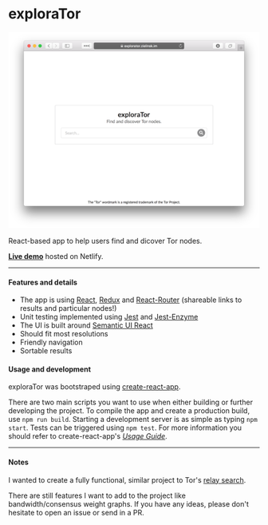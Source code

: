 # exploraTor

![Project screenshot](https://raw.githubusercontent.com/zielinsm/explorator/master/capture.png)

React-based app to help users find and dicover Tor nodes.

**[Live demo](https://explorator.zielinsk.im/)** hosted on Netlify.

---

#### Features and details
  - The app is using [React](https://reactjs.org/), [Redux](https://redux.js.org/) and [React-Router](https://www.npmjs.com/package/react-router) (shareable links to results and particular nodes!)
  - Unit testing implemented using [Jest](https://jestjs.io/) and [Jest-Enzyme](https://www.npmjs.com/package/jest-enzyme)
  - The UI is built around [Semantic UI React](https://react.semantic-ui.com/)
  - Should fit most resolutions
  - Friendly navigation
  - Sortable results

#### Usage and development
exploraTor was bootstraped using [create-react-app](https://www.npmjs.com/package/create-react-app).

There are two main scripts you want to use when either building or further developing the project. To compile the app and create a production build, use `npm run build`. Starting a development server is as simple as typing `npm start`. Tests can be triggered using `npm test`. For more information you should refer to create-react-app's *[Usage Guide](https://github.com/facebook/create-react-app/blob/master/packages/react-scripts/template/README.md)*.

---

#### Notes

I wanted to create a fully functional, similar project to Tor's [relay search](https://metrics.torproject.org/rs.html).

There are still features I want to add to the project like bandwidth/consensus weight graphs. If you have any ideas, please don't hesitate to open an issue or send in a PR.
